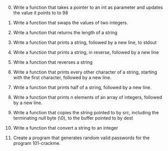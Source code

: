 0.	Write a function that takes a pointer to an int as parameter and updates the value it points to to 98

1.	Write a function that swaps the values of two integers.

2.	Write a function that returns the length of a string

3.	Write a function that prints a string, followed by a new line, to stdout

4.	Write a function that prints a string, in reverse, followed by a new line

5.	Write a function that reverses a string

6.	Write a function that prints every other character of a string, starting with the first character, followed by a new line.

7.	Write a function that prints half of a string, followed by a new line.

8.	Write a function that prints n elements of an array of integers, followed by a new line.

9.	Write a function that copies the string pointed to by src, including the terminating null byte (\0), to the buffer pointed to by dest

10.	Write a function that convert a string to an integer

11.	Create a program that generates random valid passwords for the program 101-crackme.

